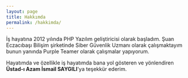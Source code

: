 ```yaml
---
layout: page
title: Hakkımda
permalink: /hakkimda/
---
```


İş hayatına 2012 yılında PHP Yazılım geliştiricisi olarak başladım. Şuan Eczacıbaşı Bilişim şirketinde Siber Güvenlik Uzmanı olarak çalışmaktayım bunun yanında Purple Teamer olarak çalışmalar yapıyorum.

Hayatımda ve özellikle iş hayatımda bana yol gösteren ve yönlendiren **Üstad-ı Azam İsmail SAYGILI**'ya teşekkür ederim.

